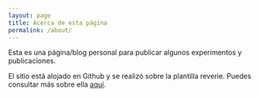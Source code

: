 ```yaml
---
layout: page
title: Acerca de esta página
permalink: /about/
---
```


Esta es una página/blog personal para publicar algunos experimentos y publicaciones.

El sitio está alojado en Github y se realizó sobre la plantilla reverie. Puedes consultar más sobre ella [aquí](https://github.com/amitmerchant1990/reverie).

